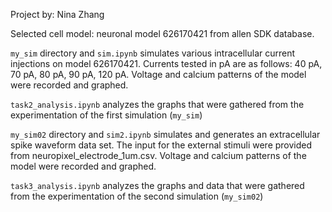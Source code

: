 Project by: Nina Zhang 

Selected cell model: neuronal model 626170421 from allen SDK database. 

`my_sim` directory and `sim.ipynb` simulates various intracellular current injections on model 626170421. Currents tested in pA are as follows: 40 pA, 70 pA, 80 pA, 90 pA, 120 pA. Voltage and calcium patterns of the model were recorded and graphed. 

`task2_analysis.ipynb` analyzes the graphs that were gathered from the experimentation of the first simulation (`my_sim`)

`my_sim02` directory and `sim2.ipynb` simulates and generates an extracellular spike waveform data set. The input for the external stimuli were provided from neuropixel_electrode_1um.csv. Voltage and calcium patterns of the model were recorded and graphed. 

`task3_analysis.ipynb` analyzes the graphs and data that were gathered from the experimentation of the second simulation (`my_sim02`)